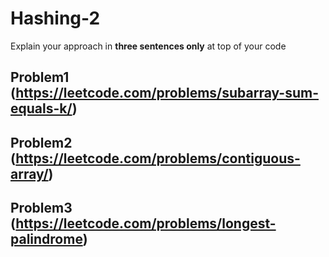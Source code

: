 # Hashing-2

Explain your approach in **three sentences only** at top of your code

## Problem1 (https://leetcode.com/problems/subarray-sum-equals-k/)

## Problem2 (https://leetcode.com/problems/contiguous-array/)

## Problem3 (https://leetcode.com/problems/longest-palindrome)
